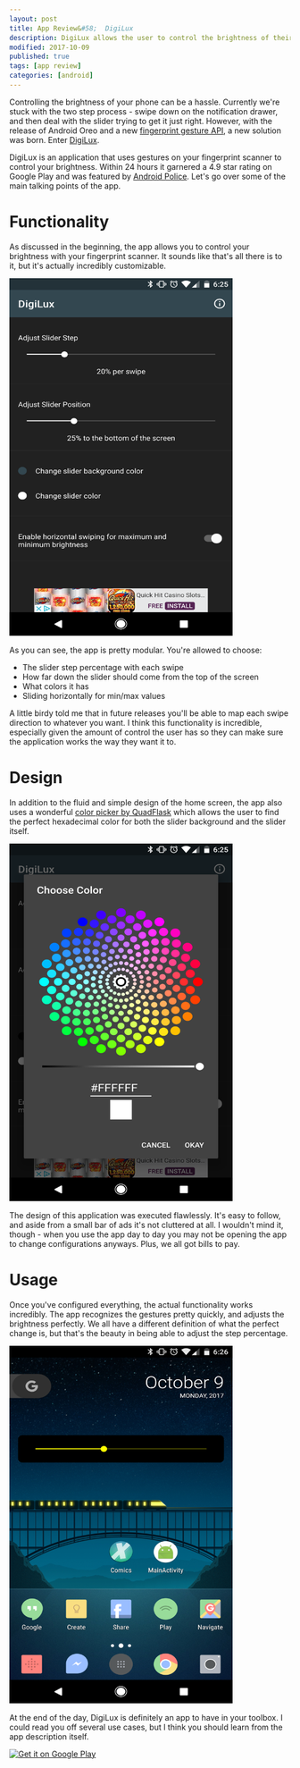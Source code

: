 ```yaml
---
layout: post
title: App Review&#58;  DigiLux
description: DigiLux allows the user to control the brightness of their phone screen with their fingerprint sensor.
modified: 2017-10-09
published: true
tags: [app review]
categories: [android]
---
```


Controlling the brightness of your phone can be a hassle. Currently we're stuck with the two step process - swipe down on the notification drawer, and then deal with the slider trying to get it just right. However, with the release of Android Oreo and a new [fingerprint gesture API](https://developer.android.com/guide/topics/ui/accessibility/services.html#fingerprint), a new solution was born. Enter [DigiLux](https://play.google.com/store/apps/details?id=com.tunjid.fingergestures).

<!--more-->

DigiLux is an application that uses gestures on your fingerprint scanner to control your brightness. Within 24 hours it garnered a 4.9 star rating on Google Play and was featured by [Android Police](http://www.androidpolice.com/2017/10/09/digilux-uses-fingerprint-scanner-swipe-gestures-control-displays-brightness/). Let's go over some of the main talking points of the app.

# Functionality

As discussed in the beginning, the app allows you to control your brightness with your fingerprint scanner. It sounds like that's all there is to it, but it's actually incredibly customizable.

<img src="/images/digilux/main.png" style="height: 640px; width: 400px;">

As you can see, the app is pretty modular. You're allowed to choose:

* The slider step percentage with each swipe
* How far down the slider should come from the top of the screen
* What colors it has
* Sliding horizontally for min/max values

A little birdy told me that in future releases you'll be able to map each swipe direction to whatever you want. I think this functionality is incredible, especially given the amount of control the user has so they can make sure the application works the way they want it to.

# Design

In addition to the fluid and simple design of the home screen, the app also uses a wonderful [color picker by QuadFlask](https://github.com/QuadFlask/colorpicker) which allows the user to find the perfect hexadecimal color for both the slider background and the slider itself. 

<img src="/images/digilux/color.png" style="height: 640px; width: 400px;">

The design of this application was executed flawlessly. It's easy to follow, and aside from a small bar of ads it's not cluttered at all. I wouldn't mind it, though - when you use the app day to day you may not be opening the app to change configurations anyways. Plus, we all got bills to pay. 

# Usage

Once you've configured everything, the actual functionality works incredibly. The app recognizes the gestures pretty quickly, and adjusts the brightness perfectly. We all have a different definition of what the perfect change is, but that's the beauty in being able to adjust the step percentage. 

<img src="/images/digilux/usage.png" style="height: 640px; width: 400px;">

At the end of the day, DigiLux is definitely an app to have in your toolbox. I could read you off several use cases, but I think you should learn from the app description itself.

<a href='https://play.google.com/store/apps/details?id=com.tunjid.fingergestures&pcampaignid=MKT-Other-global-all-co-prtnr-py-PartBadge-Mar2515-1'><img alt='Get it on Google Play' src='https://play.google.com/intl/en_us/badges/images/generic/en_badge_web_generic.png'/></a>